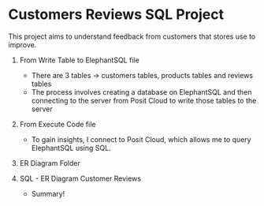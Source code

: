 # Customers Reviews SQL Project

This project aims to understand feedback from customers that stores use to improve.

1. From Write Table to ElephantSQL file
   - There are 3 tables -> customers tables, products tables and reviews tables
   - The process involves creating a database on ElephantSQL and then connecting to the server from Posit Cloud to write those tables to the server
  
2. From Execute Code file
   - To gain insights, I connect to Posit Cloud, which allows me to query ElephantSQL using SQL.
  
3. ER Diagram Folder

4. SQL - ER Diagram Customer Reviews
   - Summary!

